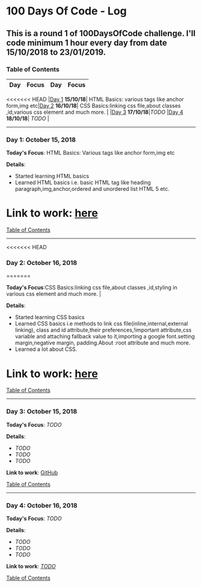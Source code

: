 # 100 Days Of Code - Log
## This is a round 1 of 100DaysOfCode challenge. I'll code minimum 1 hour every day from date 15/10/2018 to 23/01/2019.
<a name="toc"></a>
### Table of Contents 
|Day|Focus|Day|Focus|
|:---:|:-----:|:---:|:-----:|
<<<<<<< HEAD
|[Day 1](#day-1) **15/10/18**| HTML Basics: various tags like anchor form,img etc|[Day 2](#day-2) **16/10/18**| CSS Basics:linking css file,about classes ,id,various css element and much more.  |
|[Day 3](#day-3) **17/10/18**|_TODO_ |[Day 4](#day-4) **18/10/18**| _TODO_ |

----------
<a name="day-1"></a>
### Day 1: October 15, 2018 

**Today's Focus**: HTML Basics: Various tags like anchor form,img etc

**Details**:

 - Started learning HTML basics
 - Learned HTML basics i.e. basic HTML tag like heading paragraph,img,anchor,ordered and unordered list HTML 5 etc.  
 


**Link to work**: [here](https://www.freecodecamp.org/tanu)
=======

[Table of Contents](#toc)


----------
<a name="day-2"></a>
<<<<<<< HEAD
### Day 2: October 16, 2018
=======

**Today's Focus**:CSS Basics:linking css file,about classes ,id,styling in various css element and much more.  |

**Details**:

 - Started learning CSS basics 
 - Learned CSS basics i.e methods to link css file(inline,internal,external linking), class and id attribute,their preferences,!important attribute,css variable and attaching fallback value to it,importing a google font.setting margin,negative margin, padding.About :root attribute and much more.
 - Learned a lot about CSS.  

**Link to work**: [here](https://www.freecodecamp.org/tanu)
=======


[Table of Contents](#toc)


----------
<a name="day-3"></a>
### Day 3: October 15, 2018 

**Today's Focus**: _TODO_

**Details**:

 - _TODO_
 - _TODO_
 - _TODO_

**Link to work**: [GitHub]()

[Table of Contents](#toc)



----------
<a name="day-4"></a>
### Day 4: October 16, 2018 

**Today's Focus**: _TODO_

**Details**:

 - _TODO_
 - _TODO_
 - _TODO_

**Link to work**: [_TODO_]()

[Table of Contents](#toc)
